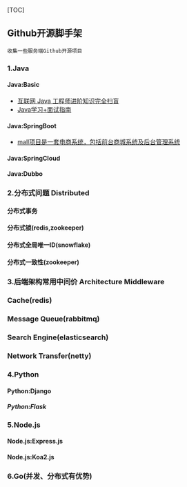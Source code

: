 [TOC]
## Github开源脚手架
``` 
收集一些服务端Github开源项目
```

### 1.Java

#### Java:Basic
- [互联网 Java 工程师进阶知识完全扫盲](https://github.com/doocs/advanced-java)
- [Java学习+面试指南](https://github.com/Snailclimb/JavaGuide)

#### Java:SpringBoot
- [mall项目是一套电商系统，包括前台商城系统及后台管理系统](https://github.com/macrozheng/mall)

#### Java:SpringCloud

#### Java:Dubbo


### 2.分布式问题 Distributed

#### 分布式事务

#### 分布式锁(redis,zookeeper)

#### 分布式全局唯一ID(snowflake)

#### 分布式一致性(zookeeper)


### 3.后端架构常用中间价 Architecture Middleware

### Cache(redis)

### Message Queue(rabbitmq)

### Search Engine(elasticsearch)

### Network Transfer(netty)


### 4.Python

#### Python:Django

##### Python:Flask


### 5.Node.js

#### Node.js:Express.js

#### Node.js:Koa2.js


### 6.Go(并发、分布式有优势)
